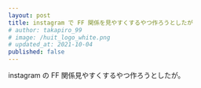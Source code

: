 ```yaml
---
layout: post
title: instagram で FF 関係を見やすくするやつ作ろうとしたが
# author: takapiro_99
# image: /huit_logo_white.png
# updated_at: 2021-10-04
published: false
---
```


instagram の FF 関係見やすくするやつ作ろうとしたが。
